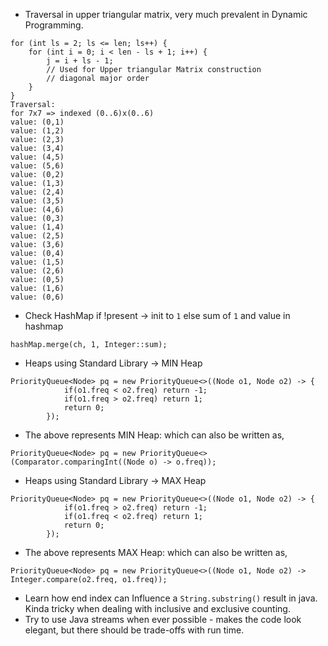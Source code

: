 - Traversal in upper triangular matrix, very much prevalent in Dynamic Programming.
```
for (int ls = 2; ls <= len; ls++) {
    for (int i = 0; i < len - ls + 1; i++) {
        j = i + ls - 1;
        // Used for Upper triangular Matrix construction
        // diagonal major order
    }
}
Traversal:
for 7x7 => indexed (0..6)x(0..6)
value: (0,1)
value: (1,2)
value: (2,3)
value: (3,4)
value: (4,5)
value: (5,6)
value: (0,2)
value: (1,3)
value: (2,4)
value: (3,5)
value: (4,6)
value: (0,3)
value: (1,4)
value: (2,5)
value: (3,6)
value: (0,4)
value: (1,5)
value: (2,6)
value: (0,5)
value: (1,6)
value: (0,6)
```

- Check HashMap if !present -> init to `1` else sum of `1` and value in hashmap

```
hashMap.merge(ch, 1, Integer::sum);
```

- Heaps using Standard Library -> MIN Heap

```
PriorityQueue<Node> pq = new PriorityQueue<>((Node o1, Node o2) -> {
            if(o1.freq < o2.freq) return -1;
            if(o1.freq > o2.freq) return 1;
            return 0;
        });
```
- The above represents MIN Heap: which can also be written as,
```
PriorityQueue<Node> pq = new PriorityQueue<>(Comparator.comparingInt((Node o) -> o.freq));
```

- Heaps using Standard Library -> MAX Heap

```
PriorityQueue<Node> pq = new PriorityQueue<>((Node o1, Node o2) -> {
            if(o1.freq > o2.freq) return -1;
            if(o1.freq < o2.freq) return 1;
            return 0;
        });
```
- The above represents MAX Heap: which can also be written as,
```
PriorityQueue<Node> pq = new PriorityQueue<>((Node o1, Node o2) -> Integer.compare(o2.freq, o1.freq));
```

- Learn how end index can Influence a `String.substring()` result in java. Kinda tricky when dealing with inclusive and exclusive counting.
- Try to use Java streams when ever possible - makes the code look elegant, but there should be trade-offs with run time.
